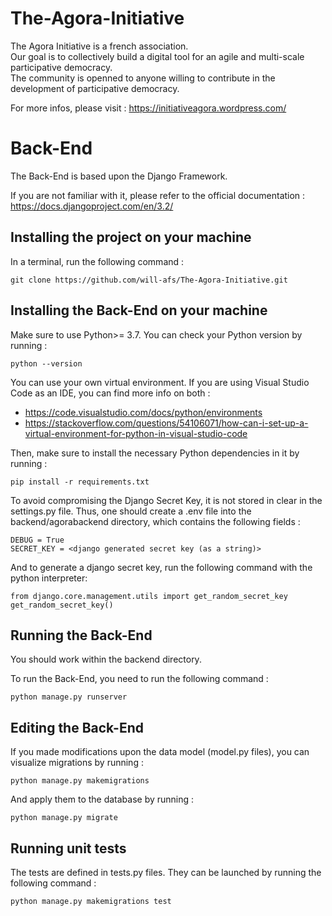 The-Agora-Initiative
====================
The Agora Initiative is a french association.  
Our goal is to collectively build a digital tool for an agile and multi-scale participative democracy.  
The community is openned to anyone willing to contribute in the development of participative democracy.

For more infos, please visit : https://initiativeagora.wordpress.com/

Back-End
========
The Back-End is based upon the Django Framework.

If you are not familiar with it, please refer to the official documentation :
https://docs.djangoproject.com/en/3.2/

Installing the project on your machine
--------------------------------------
In a terminal, run the following command :

    git clone https://github.com/will-afs/The-Agora-Initiative.git

Installing the Back-End on your machine
---------------------------------------   
Make sure to use Python>= 3.7.
You can check your Python version by running :

    python --version

You can use your own virtual environment.
If you are using Visual Studio Code as an IDE, you can find more info on both : 

* https://code.visualstudio.com/docs/python/environments
* https://stackoverflow.com/questions/54106071/how-can-i-set-up-a-virtual-environment-for-python-in-visual-studio-code

Then, make sure to install the necessary Python dependencies in it by running :
    
    pip install -r requirements.txt
    
To avoid compromising the Django Secret Key, it is not stored in clear in the settings.py file.
Thus, one should create a .env file into the backend/agorabackend directory, which contains the following fields :

    DEBUG = True
    SECRET_KEY = <django generated secret key (as a string)>
    
And to generate a django secret key, run the following command with the python interpreter:

    from django.core.management.utils import get_random_secret_key  
    get_random_secret_key()


Running the Back-End
--------------------
You should work within the backend directory.

To run the Back-End, you need to run the following command :

    python manage.py runserver
    

    
Editing the Back-End
--------------------
If you made modifications upon the data model (model.py files), you can visualize migrations by running :

    python manage.py makemigrations
    
And apply them to the database by running :

    python manage.py migrate
    
Running unit tests
------------------
The tests are defined in tests.py files.
They can be launched by running the following command :

    python manage.py makemigrations test
        
    
    
